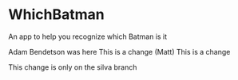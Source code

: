 # WhichBatman
An app to help you recognize which Batman is it

Adam Bendetson was here
This is a change (Matt)
This is a change

This change is only on the silva branch

